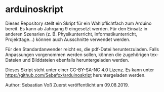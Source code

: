 # arduinoskript
Dieses Repository stellt ein Skript für ein Wahlpflichtfach zum Arduino bereit. Es kann ab Jahrgang 9 eingesetzt werden. Für den Einsatz in anderen Szenarien (z. B. Physikunterricht, Informatikunterricht, Projekttage...) können auch Ausschnitte verwendet werden. 

Für den Standardanwender reicht es, die pdf-Datei herunterzuladen. Falls Anpassungen vorgenommen werden sollen, können die zugehörigen tex-Dateien und Bilddateien ebenfalls heruntergeladen werden.

Dieses Skript steht unter einer CC-BY-SA-NC 4.0 Lizenz.
Es kann unter https://github.com/Sebafox/arduinoskript heruntergeladen werden.

Author: Sebastian Voß
Zuerst veröffentlicht am 09.08.2019.
